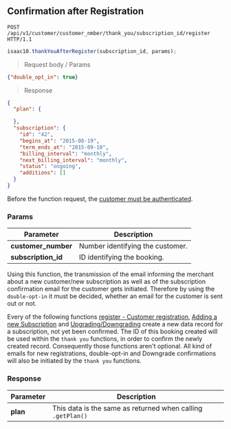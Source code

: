 ## Confirmation after Registration

```http
POST /api/v1/customer/customer_nmber/thank_you/subscription_id/register HTTP/1.1
```

```javascript
isaac10.thankYouAfterRegister(subscription_id, params);
```

> Request body / Params

```json
{"double_opt_in": true}
```

> Response

```json
{
  "plan": {

  },
  "subscription": {
    "id": "42",
    "begins_at": "2015-08-19",
    "term_ends_at": "2015-09-18",
    "billing_interval": "monthly",
    "next_billing_interval": "monthly",
    "status": "ongoing",
    "additions": []
  }
}
```

<aside class="success">
Before the function request, the <a href= "#customer-authentication"> customer must be authenticated</a>.
</aside>

### Params

Parameter | Description
----------|------------
**customer_number** | Number identifying the customer.
**subscription_id** | ID identifying the booking.


<aside class="notice">
Using this function, the transmission of the email informing the merchant about a new customer/new subscription as well as of the subscription confirmation email for the customer gets initiated. Therefore by using the <code>double-opt-in</code> it must be decided, whether an email for the customer is sent out or not.
</aside>


Every of the following functions [register - Customer registration](#register), [Adding a new Subscription](#adding-a-new-subscription) and [Upgrading/Downgrading](#upgrading-downgrading-a-subscription) create a new data record for a subscription, not yet been confirmed. The ID of this booking created will be used within the `thank you` functions, in order to confirm the newly created record. Consequently those functions aren't optional.
All kind of emails for new registrations, double-opt-in and Downgrade confirmations will also be initiated by the `thank you` functions.

### Response

Parameter | Description
----------|------------
**plan** | This data is the same as returned when calling `.getPlan()`
